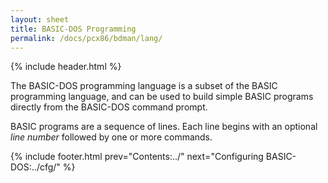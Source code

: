 ```yaml
---
layout: sheet
title: BASIC-DOS Programming
permalink: /docs/pcx86/bdman/lang/
---
```


{% include header.html %}

The BASIC-DOS programming language is a subset of the BASIC programming
language, and can be used to build simple BASIC programs directly from the
BASIC-DOS command prompt.

BASIC programs are a sequence of lines.  Each line begins with an optional
*line number* followed by one or more commands.

{% include footer.html prev="Contents:../" next="Configuring BASIC-DOS:../cfg/" %}

